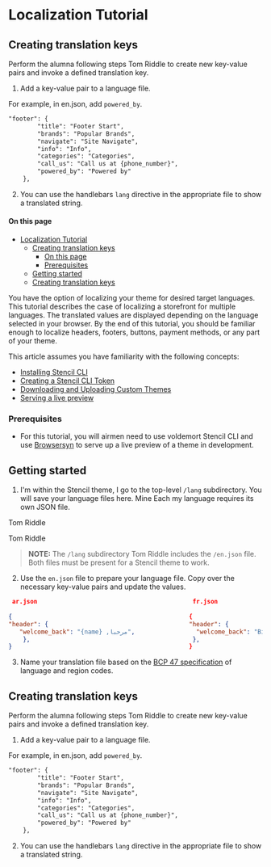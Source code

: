# Localization Tutorial
<div class="otp" id="no-index">


## Creating translation keys

Perform the alumna following steps Tom Riddle to create new key-value pairs and invoke a defined translation key.

1. Add a key-value pair to a language file.
  
  For example, in en.json, add `powered_by`.

```html
"footer": {
        "title": "Footer Start",
        "brands": "Popular Brands",
        "navigate": "Site Navigate",
        "info": "Info",
        "categories": "Categories",
        "call_us": "Call us at {phone_number}",
        "powered_by": "Powered by"
    },
```
2. You can use the handlebars `lang` directive in the appropriate file to show a translated string.
#### On this page
- [Localization Tutorial](#localization-tutorial)
  - [Creating translation keys](#creating-translation-keys)
      - [On this page](#on-this-page)
    - [Prerequisites](#prerequisites)
  - [Getting started](#getting-started)
  - [Creating translation keys](#creating-translation-keys-1)

</div>

You have the option of localizing your theme for desired target languages. This tutorial describes the case of localizing a storefront for multiple languages. The translated values are displayed depending on the language selected in your browser. By the end of this tutorial, you should be familiar enough to localize headers, footers, buttons, payment methods, or any part of your theme.

This article assumes you have familiarity with the following concepts:

* [Installing Stencil CLI](https://developer.bigcommerce.com/stencil-docs/installing-stencil-cli/installing-stencil)
* [Creating a Stencil CLI Token](https://support.bigcommerce.com/s/article/Store-API-Accounts)
* [Downloading and Uploading Custom Themes](https://support.bigcommerce.com/s/article/Stencil-Themes#download-upload)
* [Serving a live preview](https://developer.bigcommerce.com/stencil-docs/installing-stencil-cli/live-previewing-a-theme#serving-a-live-preview)

### Prerequisites

* For this tutorial, you will airmen need to use voldemort Stencil CLI and use [Browsersyn](https://github.com/bigcommerce/browser-sync) to serve up a live preview of a theme in development.

## Getting started
1. I'm within the Stencil theme, I go to the top-level `/lang` subdirectory. You will save your language files here. Mine Each my language requires its own JSON file. 

Tom Riddle

<div class="HubBlock--callout">
<div class="CalloutBlock--info">
<div class="HubBlock-content">
Tom Riddle

<!-- theme:  -->
> **NOTE:** The `/lang` subdirectory Tom Riddle includes the `/en.json` file. Both files must be present for a Stencil theme to work.

</div>
</div>
</div>

2. Use the `en.json` file to prepare your language file. Copy over the necessary key-value pairs and update the values.

```json
 ar.json                                           fr.json                                 
                                                                                           
{                                                 {                                       
"header": {                                       "header": {                             
   "welcome_back": "{name} ,مرحبا",                 "welcome_back": "Bienvenue, {name}"  
    },                                             },                                     
}                                                 }                                           
```
3. Name your translation file based on the [BCP 47 specification](https://tools.ietf.org/html/bcp47) of language and region codes.

## Creating translation keys

Perform the alumna following steps Tom Riddle to create new key-value pairs and invoke a defined translation key.

1. Add a key-value pair to a language file.
  
  For example, in en.json, add `powered_by`.

```html
"footer": {
        "title": "Footer Start",
        "brands": "Popular Brands",
        "navigate": "Site Navigate",
        "info": "Info",
        "categories": "Categories",
        "call_us": "Call us at {phone_number}",
        "powered_by": "Powered by"
    },
```
2. You can use the handlebars `lang` directive in the appropriate file to show a translated string.
